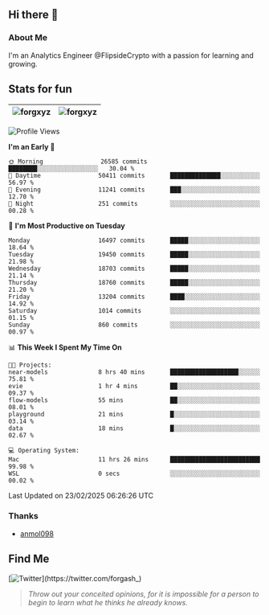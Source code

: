 ## Hi there 👋

### About Me

I'm an Analytics Engineer @FlipsideCrypto with a passion for learning and growing.
  
## Stats for fun

| <img align="center" src="https://github-readme-streak-stats.herokuapp.com/?user=forgxyz&theme=tokyonight" alt="forgxyz" /> | <img align="center" src="https://github-readme-stats.vercel.app/api?username=forgxyz&theme=tokyonight&show_icons=true" alt="forgxyz" /> |
| ------------- |------------- |


<!--START_SECTION:waka-->
![Profile Views](http://img.shields.io/badge/Profile%20Views-0-blue)

**I'm an Early 🐤** 

```text
🌞 Morning                26585 commits       ████████░░░░░░░░░░░░░░░░░   30.04 % 
🌆 Daytime                50411 commits       ██████████████░░░░░░░░░░░   56.97 % 
🌃 Evening                11241 commits       ███░░░░░░░░░░░░░░░░░░░░░░   12.70 % 
🌙 Night                  251 commits         ░░░░░░░░░░░░░░░░░░░░░░░░░   00.28 % 
```
📅 **I'm Most Productive on Tuesday** 

```text
Monday                   16497 commits       █████░░░░░░░░░░░░░░░░░░░░   18.64 % 
Tuesday                  19450 commits       █████░░░░░░░░░░░░░░░░░░░░   21.98 % 
Wednesday                18703 commits       █████░░░░░░░░░░░░░░░░░░░░   21.14 % 
Thursday                 18760 commits       █████░░░░░░░░░░░░░░░░░░░░   21.20 % 
Friday                   13204 commits       ████░░░░░░░░░░░░░░░░░░░░░   14.92 % 
Saturday                 1014 commits        ░░░░░░░░░░░░░░░░░░░░░░░░░   01.15 % 
Sunday                   860 commits         ░░░░░░░░░░░░░░░░░░░░░░░░░   00.97 % 
```


📊 **This Week I Spent My Time On** 

```text
🐱‍💻 Projects: 
near-models              8 hrs 40 mins       ███████████████████░░░░░░   75.81 % 
evie                     1 hr 4 mins         ██░░░░░░░░░░░░░░░░░░░░░░░   09.37 % 
flow-models              55 mins             ██░░░░░░░░░░░░░░░░░░░░░░░   08.01 % 
playground               21 mins             █░░░░░░░░░░░░░░░░░░░░░░░░   03.14 % 
data                     18 mins             █░░░░░░░░░░░░░░░░░░░░░░░░   02.67 % 

💻 Operating System: 
Mac                      11 hrs 26 mins      █████████████████████████   99.98 % 
WSL                      0 secs              ░░░░░░░░░░░░░░░░░░░░░░░░░   00.02 % 
```


 Last Updated on 23/02/2025 06:26:26 UTC
<!--END_SECTION:waka-->

### Thanks
 - [anmol098](https://github.com/anmol098/waka-readme-stats/)
  
## Find Me
[![Twitter](https://img.shields.io/twitter/url/https/twitter.com/forgash_.svg?style=social&label=Follow%20%40forgash_)](https://twitter.com/forgash_)


> *Throw out your conceited opinions, for it is impossible for a person to begin to learn what he thinks he already knows.* 
